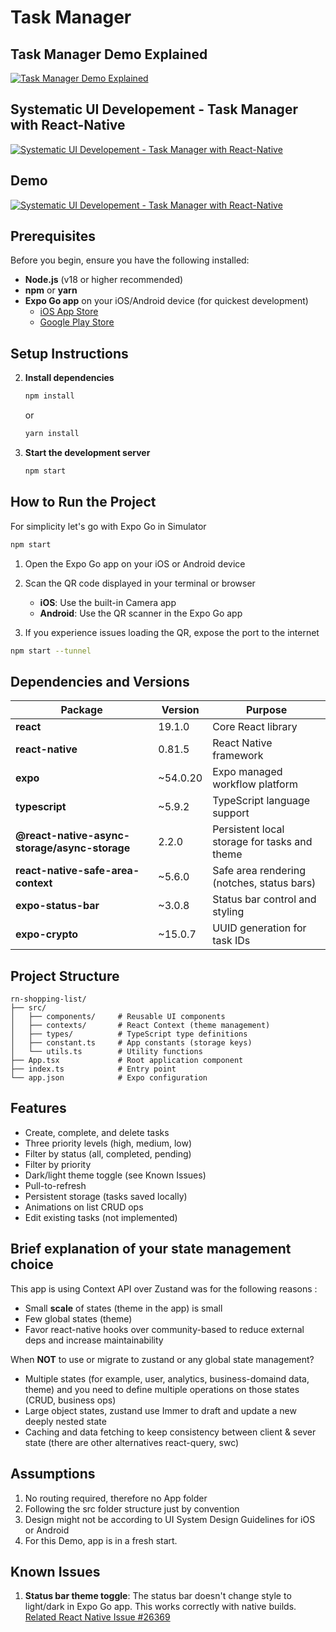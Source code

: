 # Task Manager

## Task Manager Demo Explained

[![Task Manager Demo Explained](https://img.youtube.com/vi/j4qMZcr0iz4/0.jpg)](https://www.youtube.com/watch?v=j4qMZcr0iz4-mc)

## Systematic UI Developement - Task Manager with React-Native

[![Systematic UI Developement - Task Manager with React-Native](https://img.youtube.com/vi/G1yuNYyr-mc/0.jpg)](https://www.youtube.com/watch?v=G1yuNYyr-mc)

## Demo

[![Systematic UI Developement - Task Manager with React-Native](https://img.youtube.com/vi/PhR47cPun_s/0.jpg)](https://www.youtube.com/watch?v=PhR47cPun_s)

## Prerequisites

Before you begin, ensure you have the following installed:

- **Node.js** (v18 or higher recommended)
- **npm** or **yarn**
- **Expo Go app** on your iOS/Android device (for quickest development)
  - [iOS App Store](https://apps.apple.com/app/expo-go/id982107779)
  - [Google Play Store](https://play.google.com/store/apps/details?id=host.exp.exponent)

## Setup Instructions

2. **Install dependencies**

   ```bash
   npm install
   ```

   or

   ```bash
   yarn install
   ```

3. **Start the development server**
   ```bash
   npm start
   ```

## How to Run the Project

For simplicity let's go with Expo Go in Simulator

```bash
npm start
```

1. Open the Expo Go app on your iOS or Android device

2. Scan the QR code displayed in your terminal or browser

   - **iOS**: Use the built-in Camera app
   - **Android**: Use the QR scanner in the Expo Go app

3. If you experience issues loading the QR, expose the port to the internet

```bash
npm start --tunnel
```

## Dependencies and Versions

| Package                                       | Version  | Purpose                                      |
| --------------------------------------------- | -------- | -------------------------------------------- |
| **react**                                     | 19.1.0   | Core React library                           |
| **react-native**                              | 0.81.5   | React Native framework                       |
| **expo**                                      | ~54.0.20 | Expo managed workflow platform               |
| **typescript**                                | ~5.9.2   | TypeScript language support                  |
| **@react-native-async-storage/async-storage** | 2.2.0    | Persistent local storage for tasks and theme |
| **react-native-safe-area-context**            | ~5.6.0   | Safe area rendering (notches, status bars)   |
| **expo-status-bar**                           | ~3.0.8   | Status bar control and styling               |
| **expo-crypto**                               | ~15.0.7  | UUID generation for task IDs                 |

## Project Structure

```
rn-shopping-list/
├── src/
│   ├── components/     # Reusable UI components
│   ├── contexts/       # React Context (theme management)
│   ├── types/          # TypeScript type definitions
│   ├── constant.ts     # App constants (storage keys)
│   └── utils.ts        # Utility functions
├── App.tsx             # Root application component
├── index.ts            # Entry point
└── app.json            # Expo configuration
```

## Features

- Create, complete, and delete tasks
- Three priority levels (high, medium, low)
- Filter by status (all, completed, pending)
- Filter by priority
- Dark/light theme toggle (see Known Issues)
- Pull-to-refresh
- Persistent storage (tasks saved locally)
- Animations on list CRUD ops
- Edit existing tasks (not implemented)

## Brief explanation of your state management choice

This app is using Context API over Zustand was for the following reasons :

- Small **scale** of states (theme in the app) is small
- Few global states (theme)
- Favor react-native hooks over community-based to reduce external deps and increase maintainability

When **NOT** to use or migrate to zustand or any global state management?

- Multiple states (for example, user, analytics, business-domaind data, theme) and you need to define multiple operations on those states (CRUD, business ops)
- Large object states, zustand use Immer to draft and update a new deeply nested state
- Caching and data fetching to keep consistency between client & sever state (there are other alternatives react-query, swc)

## Assumptions

1. No routing required, therefore no App folder
2. Following the src folder structure just by convention
3. Design might not be according to UI System Design Guidelines for iOS or Android
4. For this Demo, app is in a fresh start.

## Known Issues

1. **Status bar theme toggle**: The status bar doesn't change style to light/dark in Expo Go app. This works correctly with native builds. [Related React Native Issue #26369](https://github.com/facebook/react-native/issues/26369)
